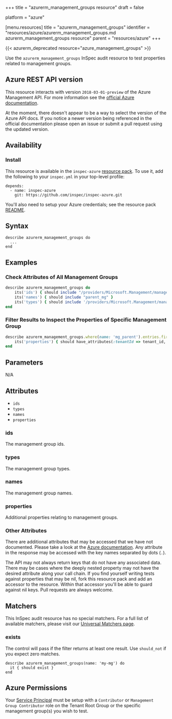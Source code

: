 +++
title = "azurerm_management_groups resource"
draft = false

platform = "azure"

[menu.resources]
    title = "azurerm_management_groups"
    identifier = "resources/azure/azurerm_management_groups.md azurerm_management_groups resource"
    parent = "resources/azure"
+++

{{< azurerm_deprecated resource="azure_management_groups" >}}

Use the `azurerm_management_groups` InSpec audit resource to test properties related to
management groups.

## Azure REST API version

This resource interacts with version `2018-03-01-preview` of the Azure
Management API. For more information see the [official Azure documentation](https://docs.microsoft.com/en-us/java/api/com.azure.resourcemanager.loganalytics.models.managementgroups.list?view=azure-java-preview).

At the moment, there doesn't appear to be a way to select the version of the
Azure API docs. If you notice a newer version being referenced in the official
documentation please open an issue or submit a pull request using the updated
version.

## Availability

### Install

This resource is available in the `inspec-azure` [resource
pack](/reference/glossary/#resource-pack). To use it,
add the following to your `inspec.yml` in your top-level profile:

    depends:
      - name: inspec-azure
        git: https://github.com/inspec/inspec-azure.git

You'll also need to setup your Azure credentials; see the resource pack
[README](https://github.com/inspec/inspec-azure#inspec-for-azure).

## Syntax

    describe azurerm_management_groups do
      ...
    end

## Examples

### Check Attributes of All Management Groups

```ruby
describe azurerm_management_groups do
    its('ids') { should include "/providers/Microsoft.Management/managementGroups/mg_id" }
    its('names') { should include "parent_mg" }
    its('types') { should include '/providers/Microsoft.Management/managementGroups' }
end
```

### Filter Results to Inspect the Properties of Specific Management Group

```ruby
describe azurerm_management_groups.where(name: 'mg_parent').entries.first do
    its('properties') { should have_attributes(:tenantId => tenant_id, :displayName => parent_dn)}
end
```

## Parameters

N/A

## Attributes

- `ids`
- `types`
- `names`
- `properties`

### ids

The management group ids.

### types

The management group types.

### names

The management group names.

### properties

Additional properties relating to management groups.

### Other Attributes

There are additional attributes that may be accessed that we have not
documented. Please take a look at the [Azure documentation](#azure-rest-api-version).
Any attribute in the response may be accessed with the key names separated by
dots (`.`).

The API may not always return keys that do not have any associated data. There
may be cases where the deeply nested property may not have the desired
attribute along your call chain. If you find yourself writing tests against
properties that may be nil, fork this resource pack and add an accessor to the
resource. Within that accessor you'll be able to guard against nil keys. Pull
requests are always welcome.

## Matchers

This InSpec audit resource has no special matchers. For a full list of
available matchers, please visit our [Universal Matchers
page](/reference/matchers/).

### exists

The control will pass if the filter returns at least one result. Use
`should_not` if you expect zero matches.

    describe azurerm_management_groups(name: 'my-mg') do
      it { should exist }
    end

## Azure Permissions

Your [Service
Principal](https://docs.microsoft.com/en-us/azure/azure-resource-manager/resource-group-create-service-principal-portal)
must be setup with a `Contributor` or `Management Group Contributor` role on the
Tenant Root Group or the specific management group(s) you wish to test.
